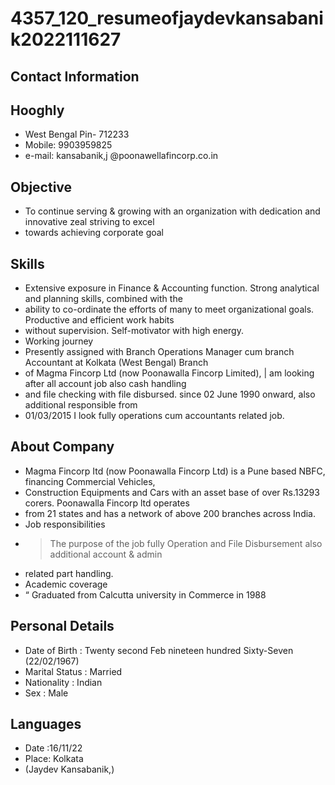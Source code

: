 # 4357_120_resumeofjaydevkansabanik2022111627

## Contact Information



## Hooghly

* West Bengal Pin- 712233
* Mobile: 9903959825
* e-mail: kansabanik,j @poonawellafincorp.co.in


## Objective

* To continue serving & growing with an organization with dedication and innovative zeal striving to excel
* towards achieving corporate goal


## Skills

* Extensive exposure in Finance & Accounting function. Strong analytical and planning skills, combined with the
* ability to co-ordinate the efforts of many to meet organizational goals. Productive and efficient work habits
* without supervision. Self-motivator with high energy.
* Working journey
* Presently assigned with Branch Operations Manager cum branch Accountant at Kolkata (West Bengal) Branch
* of Magma Fincorp Ltd (now Poonawalla Fincorp Limited), | am looking after all account job also cash handling
* and file checking with file disbursed. since 02 June 1990 onward, also additional responsible from
* 01/03/2015 I look fully operations cum accountants related job.


## About Company

* Magma Fincorp Itd (now Poonawalla Fincorp Ltd) is a Pune based NBFC, financing Commercial Vehicles,
* Construction Equipments and Cars with an asset base of over Rs.13293 corers. Poonawalla Fincorp ltd operates
* from 21 states and has a network of above 200 branches across India.
* Job responsibilities
* > The purpose of the job fully Operation and File Disbursement also additional account & admin
* related part handling.
* Academic coverage
* “ Graduated from Calcutta university in Commerce in 1988


## Personal Details

* Date of Birth : Twenty second Feb nineteen hundred Sixty-Seven (22/02/1967)
* Marital Status : Married
* Nationality : Indian
* Sex : Male


## Languages

* Date :16/11/22
* Place: Kolkata
* (Jaydev Kansabanik,)

